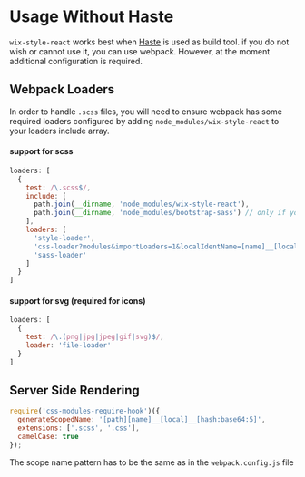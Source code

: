 # Usage Without Haste

`wix-style-react` works best when [Haste](https://github.com/wix/haste) is used as build tool.
if you do not wish or cannot use it, you can use webpack. However, at the moment additional configuration is required.

## Webpack Loaders

In order to handle `.scss` files, you will need to
ensure webpack has some required loaders configured by adding
`node_modules/wix-style-react` to your loaders include array.

#### support for scss

```js
loaders: [
  {
    test: /\.scss$/,
    include: [
      path.join(__dirname, 'node_modules/wix-style-react'),
      path.join(__dirname, 'node_modules/bootstrap-sass') // only if you use Grid component
    ],
    loaders: [
      'style-loader',
      'css-loader?modules&importLoaders=1&localIdentName=[name]__[local]___[hash:base64:5]',
      'sass-loader'
    ]
  }
]
```

#### support for svg (required for icons)
```js
loaders: [
  {
    test: /\.(png|jpg|jpeg|gif|svg)$/,
    loader: 'file-loader'
  }
]
```

## Server Side Rendering

```js
require('css-modules-require-hook')({
  generateScopedName: '[path][name]__[local]__[hash:base64:5]',
  extensions: ['.scss', '.css'],
  camelCase: true
});
```

The scope name pattern has to be the same as in the `webpack.config.js` file

